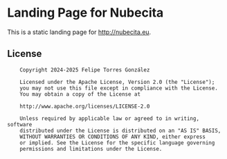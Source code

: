 # Landing Page for Nubecita

This is a static landing page for http://nubecita.eu.

## License

        Copyright 2024-2025 Felipe Torres González

        Licensed under the Apache License, Version 2.0 (the "License");
        you may not use this file except in compliance with the License.
        You may obtain a copy of the License at

        http://www.apache.org/licenses/LICENSE-2.0

        Unless required by applicable law or agreed to in writing, software
        distributed under the License is distributed on an "AS IS" BASIS,
        WITHOUT WARRANTIES OR CONDITIONS OF ANY KIND, either express
        or implied. See the License for the specific language governing
        permissions and limitations under the License.
